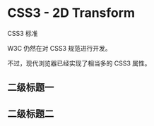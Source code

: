 # CSS3 - 2D Transform

CSS3 标准

W3C 仍然在对 CSS3 规范进行开发。

不过，现代浏览器已经实现了相当多的 CSS3 属性。

## 二级标题一

## 二级标题二
